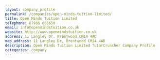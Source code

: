 ```yaml
---
layout: company_profile
permalink: /companies/open-minds-tuition-limited/
title: Open Minds Tuition Limited
telephone: 07986 665650
email: info@openmindstuition.co.uk
website: http://www.openmindstuition.co.uk
address: 11 Langley Dr, Brentwood CM14 4AD
map_address: 11 Langley Dr, Brentwood CM14 4AD
description: Open Minds Tuition Limited TutorCruncher Company Profile
categories: company
---
```


